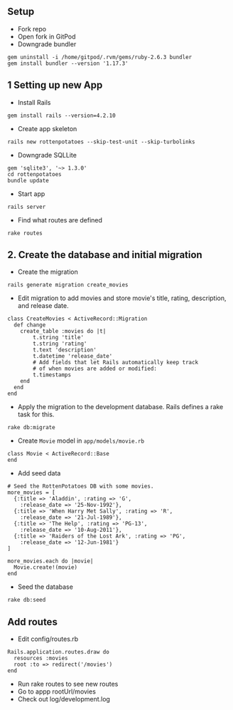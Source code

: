 ## Setup
- Fork repo
- Open fork in GitPod
- Downgrade bundler
```
gem uninstall -i /home/gitpod/.rvm/gems/ruby-2.6.3 bundler
gem install bundler --version '1.17.3'
````
## 1 Setting up new App
- Install Rails
```
gem install rails --version=4.2.10
```
- Create app skeleton
```
rails new rottenpotatoes --skip-test-unit --skip-turbolinks
```
- Downgrade SQLLite
```
gem 'sqlite3', '~> 1.3.0'
cd rottenpotatoes
bundle update
```
- Start app
```
rails server
```
- Find what routes are defined
```
rake routes
```

## 2. Create the database and initial migration
- Create the migration

```
rails generate migration create_movies
```
- Edit migration to add movies and store movie's title, rating, description, and release date. 
```
class CreateMovies < ActiveRecord::Migration
  def change
    create_table :movies do |t|
        t.string 'title'
        t.string 'rating'
        t.text 'description'
        t.datetime 'release_date'
        # Add fields that let Rails automatically keep track
        # of when movies are added or modified:
        t.timestamps
    end
  end
end
```
- Apply the migration to the development database. Rails defines a rake task for this.
```
rake db:migrate
```
- Create `Movie` model in `app/models/movie.rb`
```
class Movie < ActiveRecord::Base
end
```
- Add seed data
```
# Seed the RottenPotatoes DB with some movies.
more_movies = [
  {:title => 'Aladdin', :rating => 'G',
    :release_date => '25-Nov-1992'},
  {:title => 'When Harry Met Sally', :rating => 'R',
    :release_date => '21-Jul-1989'},
  {:title => 'The Help', :rating => 'PG-13',
    :release_date => '10-Aug-2011'},
  {:title => 'Raiders of the Lost Ark', :rating => 'PG',
    :release_date => '12-Jun-1981'}
]

more_movies.each do |movie|
  Movie.create!(movie)
end
```
- Seed the database
```
rake db:seed
```

## Add routes
- Edit config/routes.rb
```
Rails.application.routes.draw do
  resources :movies
  root :to => redirect('/movies')
end
```
- Run rake routes to see new routes
- Go to appp rootUrl/movies
- Check out log/development.log
